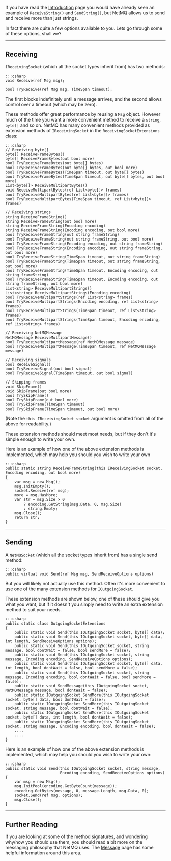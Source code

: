 If you have read the [Introduction](http://netmq.readthedocs.org/en/latest/introduction/) page you would have already seen an example of `ReceiveString()` and `SendString()`, but NetMQ allows us to send and receive more than just strings.

In fact there are quite a few options available to you. Lets go through some of these options, shall we?

---

## Receiving

`IReceivingSocket` (which all the socket types inherit from) has two methods:

    :::csharp
    void Receive(ref Msg msg);

    bool TryReceive(ref Msg msg, TimeSpan timeout);

The first blocks indefinitely until a message arrives, and the second allows control over a timeout (which may be zero).

These methods offer great performance by reusing a `Msg` object. However much of the time you want a more convenient method to receive a `string`, `byte[]` and so on. NetMQ has many convenient methods provided as extension methods of `IReceivingSocket` in the `ReceivingSocketExtensions` class:

    :::csharp
    // Receiving byte[]
    byte[] ReceiveFrameBytes()
    byte[] ReceiveFrameBytes(out bool more)
    bool TryReceiveFrameBytes(out byte[] bytes)
    bool TryReceiveFrameBytes(out byte[] bytes, out bool more)
    bool TryReceiveFrameBytes(TimeSpan timeout, out byte[] bytes)
    bool TryReceiveFrameBytes(TimeSpan timeout, out byte[] bytes, out bool more)
    List<byte[]> ReceiveMultipartBytes()
    void ReceiveMultipartBytes(ref List<byte[]> frames)
    bool TryReceiveMultipartBytes(ref List<byte[]> frames)
    bool TryReceiveMultipartBytes(TimeSpan timeout, ref List<byte[]> frames)

    // Receiving strings
    string ReceiveFrameString()
    string ReceiveFrameString(out bool more)
    string ReceiveFrameString(Encoding encoding)
    string ReceiveFrameString(Encoding encoding, out bool more)
    bool TryReceiveFrameString(out string frameString)
    bool TryReceiveFrameString(out string frameString, out bool more)
    bool TryReceiveFrameString(Encoding encoding, out string frameString)
    bool TryReceiveFrameString(Encoding encoding, out string frameString, out bool more)
    bool TryReceiveFrameString(TimeSpan timeout, out string frameString)
    bool TryReceiveFrameString(TimeSpan timeout, out string frameString, out bool more)
    bool TryReceiveFrameString(TimeSpan timeout, Encoding encoding, out string frameString)
    bool TryReceiveFrameString(TimeSpan timeout, Encoding encoding, out string frameString, out bool more)
    List<string> ReceiveMultipartStrings()
    List<string> ReceiveMultipartStrings(Encoding encoding)
    bool TryReceiveMultipartStrings(ref List<string> frames)
    bool TryReceiveMultipartStrings(Encoding encoding, ref List<string> frames)
    bool TryReceiveMultipartStrings(TimeSpan timeout, ref List<string> frames)
    bool TryReceiveMultipartStrings(TimeSpan timeout, Encoding encoding, ref List<string> frames)

    // Receiving NetMQMessage
    NetMQMessage ReceiveMultipartMessage()
    bool TryReceiveMultipartMessage(ref NetMQMessage message)
    bool TryReceiveMultipartMessage(TimeSpan timeout, ref NetMQMessage message)

    // Receiving signals
    bool ReceiveSignal()
    bool TryReceiveSignal(out bool signal)
    bool TryReceiveSignal(TimeSpan timeout, out bool signal)

    // Skipping frames
    void SkipFrame()
    void SkipFrame(out bool more)
    bool TrySkipFrame()
    bool TrySkipFrame(out bool more)
    bool TrySkipFrame(TimeSpan timeout)
    bool TrySkipFrame(TimeSpan timeout, out bool more)

(Note the `this IReceivingSocket socket` argument is omitted from all of the above for readability.)

These extension methods should meet most needs, but if they don't it's simple enough to write your own.

Here is an example of how one of the above extension methods is implemented, which may help you should you wish to write your own

    :::csharp
    public static string ReceiveFrameString(this IReceivingSocket socket, Encoding encoding, out bool more)
    {
        var msg = new Msg();
        msg.InitEmpty();
        socket.Receive(ref msg);
        more = msg.HasMore;
        var str = msg.Size > 0
            ? encoding.GetString(msg.Data, 0, msg.Size)
            : string.Empty;
        msg.Close();
        return str;
    }

---

## Sending

A `NetMQSocket` (which all the socket types inherit from) has a single send method:

    :::csharp
    public virtual void Send(ref Msg msg, SendReceiveOptions options)

But you will likely not actually use this method. Often it's more convenient to use one of the many extension methods for `IOutgoingSocket`.

These extension methods are shown below, one of these should give you what you want, but if it doesn't you simply need to write an extra extension method to suit your needs.

    :::csharp
    public static class OutgoingSocketExtensions
    {
        public static void Send(this IOutgoingSocket socket, byte[] data);
        public static void Send(this IOutgoingSocket socket, byte[] data, int length, SendReceiveOptions options);
        public static void Send(this IOutgoingSocket socket, string message, bool dontWait = false, bool sendMore = false);
        public static void Send(this IOutgoingSocket socket, string message, Encoding encoding, SendReceiveOptions options);
        public static void Send(this IOutgoingSocket socket, byte[] data, int length, bool dontWait = false, bool sendMore = false);
        public static void Send(this IOutgoingSocket socket, string message, Encoding encoding, bool dontWait = false, bool sendMore = false);
        public static void SendMessage(this IOutgoingSocket socket, NetMQMessage message, bool dontWait = false);
        public static IOutgoingSocket SendMore(this IOutgoingSocket socket, byte[] data, bool dontWait = false);
        public static IOutgoingSocket SendMore(this IOutgoingSocket socket, string message, bool dontWait = false);
        public static IOutgoingSocket SendMore(this IOutgoingSocket socket, byte[] data, int length, bool dontWait = false);
        public static IOutgoingSocket SendMore(this IOutgoingSocket socket, string message, Encoding encoding, bool dontWait = false);
        ....
        ....
    }

Here is an example of how one of the above extension methods is implemented, which may help you should you wish to write your own:

    :::csharp
    public static void Send(this IOutgoingSocket socket, string message,
                            Encoding encoding, SendReceiveOptions options)
    {
        var msg = new Msg();
        msg.InitPool(encoding.GetByteCount(message));
        encoding.GetBytes(message, 0, message.Length, msg.Data, 0);
        socket.Send(ref msg, options);
        msg.Close();
    }

---

## Further Reading

If you are looking at some of the method signatures, and wondering why/how you should use them, you should read a bit more on the messaging philosophy that NetMQ uses. The [Message](http://netmq.readthedocs.org/en/latest/message/) page has some helpful information around this area.

